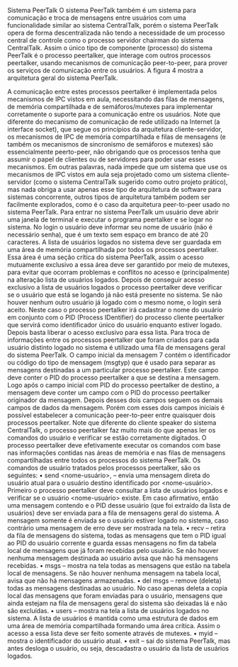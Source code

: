 Sistema PeerTalk
O sistema PeerTalk também é um sistema para comunicação e troca de mensagens entre usuários com uma
funcionalidade similar ao sistema CentralTalk, porém o sistema PeerTalk opera de forma descentralizada
não tendo a necessidade de um processo central de controle como o processo servidor chairman do sistema
CentralTalk. Assim o único tipo de componente (processo) do sistema PeerTalk é o processo peertalker, que
interage com outros processos peertalker, usando mecanismos de comunicação peer-to-peer, para prover os
serviços de comunicação entre os usuários. A figura 4 mostra a arquitetura geral do sistema PeerTalk.

A comunicação entre estes processos peertalker é implementada pelos mecanismos de IPC vistos em aula,
necessitando das filas de mensagens, de memória compartilhada e de semáforos/mutexes para implementar corretamente o suporte para a comunicação entre os usuários.
Note que diferente do mecanismo de comunicação de rede utilizado na Internet (a interface socket), que segue os princípios da arquitetura cliente-servidor, os mecanismos de IPC de memória compartilhada e filas de
mensagens (e também os mecanismos de sincronismo de semáforos e mutexes) são essencialmente peerto-peer, não obrigando que os processos tenha que assumir o papel de clientes ou de servidores para poder
usar esses mecanismos. Em outras palavras, nada impede que um sistema que use os mecanismos de IPC
vistos em aula seja projetado como um sistema cliente-servidor (como o sistema CentralTalk sugerido como
outro projeto prático), mas nada obriga a usar apenas esse tipo de arquitetura de software para sistemas concorrente, outros tipos de arquitetura também podem ser facilmente explorados, como é o caso da arquitetura
peer-to-peer usado no sistema PeerTalk.
Para entrar no sistema PeerTalk um usuário deve abrir uma janela de terminal e executar o programa peertalker e se logar no sistema. No login o usuário deve informar seu nome de usuário (não é necessário senha),
que é um texto sem espaço em branco de até 20 caracteres.
A lista de usuários logados no sistema deve ser guardada em uma área de memória compartilhada por todos
os processos peertalker. Essa área é uma seção crítica do sistema PeerTalk, assim o acesso mutuamente
exclusivo a essa área deve ser garantido por meio de mutexes, para evitar que ocorram problemas e conflitos
no acesso e (principalmente) na alteração lista de usuários logados. Depois de conseguir acesso exclusivo
a lista de usuários logados o processo peertalker deve verificar se o usuário que está se logando já não
está presente no sistema. Se não houver nenhum outro usuário já logado com o mesmo nome, o login será
aceito. Neste caso o processo peertalker irá cadastrar o nome do usuário em conjunto com o PID (Process
IDentifier) do processo cliente peertalker que servirá como identificador único do usuário enquanto estiver
logado. Depois basta liberar o acesso exclusivo para essa lista.
Para troca de informações entre os processos peertalker que foram criados para cada usuário distinto logado
no sistema é utilizado uma fila de mensagens geral do sistema PeerTalk. O campo inicial da mensagem 7
contém o identificador ou código do tipo de mensagem (msgtyp) que é usado para separar as mensagens
destinadas a um particular processo peertalker. Este campo deve conter o PID do processo peertalker a
que se destina a mensagem. Logo após o campo inicial com PID do processo peertalker de destino, a
mensagem deve conter um campo com o PID do processo peertalker originador da mensagem. Depois
desses dois campos seguem os demais campos de dados da mensagem. Porém com esses dois campos
iniciais é possível estabelecer a comunicação peer-to-peer entre quaisquer dois processos peertalker.
Note que diferente do cliente speaker do sistema CentralTalk, o processo peertalker faz muito mais do que
apenas ler os comandos do usuário e verificar se estão corretamente digitados. O processo peertalker deve
efetivamente executar os comandos com base nas informações contidas nas áreas de memória e nas filas de
mensagens compartilhadas entre todos os processos do sistema PeerTalk.
Os comandos de usuário tratados pelos processos peertalker, são os seguintes:
• send <nome-usuário>, <texto-mensagem> – envia uma mensagem direta do usuário atual para o usuário destino identificado por <nome-usuário>. Primeiro o processo peertalker deve consultar a lista de
usuários logados e verificar se o usuário <nome-usuário> existe. Em caso afirmativo, então uma mensagem contendo <texto-mensagem> e o PID desse usuário (que foi extraído da lista de usuários) deve
ser enviada para a fila de mensagens geral do sistema. A mensagem somente é enviada se o usuário
estiver logado no sistema, caso contrário uma mensagem de erro deve ser mostrada na tela.
• recv – retira da fila de mensagens do sistema, todas as mensagens que tem o PID igual ao PID do
usuário corrente e guarda essas mensagens no fim da tabela local de mensagens que já foram recebidas
pelo usuário. Se não houver nenhuma mensagem destinada ao usuário avisa que não há mensagens
recebidas.
• msgs – mostra na tela todas as mensagens que estão na tabela local de mensagens. Se não houver
nenhuma mensagem na tabela local, avisa que não há mensagens armazenadas.
• del msgs – remove (deleta) todas as mensagens destinadas ao usuário. No caso apenas deleta a
copia local das mensagens que foram enviadas para o usuário, mensagens que ainda estejam na fila de
mensagens geral do sistema são deixadas lá e não são excluídas.
• users – mostra na tela a lista de usuários logados no sistema. A lista de usuários é mantida como uma
estrutura de dados em uma área de memória compartilhada formando uma área crítica. Assim o acesso
a essa lista deve ser feito somente através de mutexes.
• myid – mostra o identificador do usuário atual.
• exit – sai do sistema PeerTalk, mas antes desloga o usuário, ou seja, descadastra o usuário da lista de
usuários logados.
